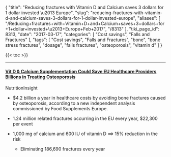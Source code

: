 {
    "title": "Reducing fractures with Vitamin D and Calcium saves 3 dollars for 1 dollar invested \u2013 Europe",
    "slug": "reducing-fractures-with-vitamin-d-and-calcium-saves-3-dollars-for-1-dollar-invested-europe",
    "aliases": [
        "/Reducing+fractures+with+Vitamin+D+and+Calcium+saves+3+dollars+for+1+dollar+invested+\u2013+Europe+Feb+2017",
        "/8313"
    ],
    "tiki_page_id": 8313,
    "date": "2017-03-17",
    "categories": [
        "Cost savings",
        "Falls and Fractures"
    ],
    "tags": [
        "Cost savings",
        "Falls and Fractures",
        "bone",
        "bone stress fractures",
        "dosage",
        "falls fractures",
        "osteoporosis",
        "vitamin d"
    ]
}


{{< toc >}}

---

#### [Vit D & Calcium Supplementation Could Save EU Healthcare Providers Billions in Treating Osteoporosis](http://www.nutritioninsight.com/news/Vit-D-Calcium-Supplementation-Could-Save-EU-Healthcare-Providers-Billions-in-Treating-Osteoporosis.html?tracking=Nutrition%20and%20Health%20News-Related%20Articles&NewTracking=Health%20&%20Nutrition%20News)

NutritionInsight

* $4.2 billion a year in healthcare costs by avoiding bone fractures caused by osteoporosis, according to a new independent analysis commissioned by Food Supplements Europe.

* 1.24 million related fractures occurring in the EU every year, $22,300 per event

* 1,000 mg of calcium and 600 IU of vitamin D ==> 15% reduction in the risk

   * Eliminating 186,690 fractures every year